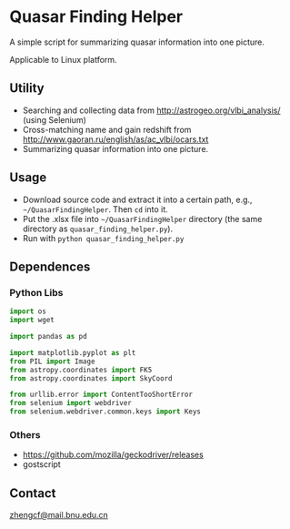<!--
 * @Date: 2021-07-19 01:47:27
 * @LastEditors: chenfa
 * @LastEditTime: 2021-07-19 02:13:34
-->
# Quasar Finding Helper

A simple script for summarizing quasar information into one picture.

Applicable to Linux platform. 

## Utility

- Searching and collecting data from http://astrogeo.org/vlbi_analysis/ (using Selenium)
- Cross-matching name and gain redshift from http://www.gaoran.ru/english/as/ac_vlbi/ocars.txt
- Summarizing quasar information into one picture.

## Usage

- Download source code and extract it into a certain path, e.g., `~/QuasarFindingHelper`. Then `cd` into it.
- Put the .xlsx file into `~/QuasarFindingHelper` directory (the same directory as `quasar_finding_helper.py`).
- Run with `python quasar_finding_helper.py`

## Dependences

### Python Libs

```python
import os
import wget

import pandas as pd 

import matplotlib.pyplot as plt 
from PIL import Image
from astropy.coordinates import FK5
from astropy.coordinates import SkyCoord

from urllib.error import ContentTooShortError
from selenium import webdriver
from selenium.webdriver.common.keys import Keys
```

### Others

- https://github.com/mozilla/geckodriver/releases
- gostscript

## Contact

zhengcf@mail.bnu.edu.cn